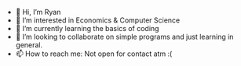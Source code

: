 - 👋 Hi, I’m Ryan
- 👀 I’m interested in Economics & Computer Science
- 🌱 I’m currently learning the basics of coding 
- 💞️ I’m looking to collaborate on simple programs and just learning in general.
- 📫 How to reach me: Not open for contact atm :(

